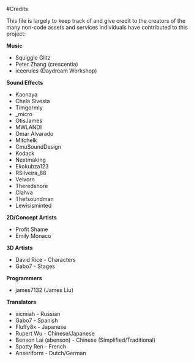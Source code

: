 #Credits

This file is largely to keep track of and give credit to the creators of the many non-code assets and services individuals have contributed to this project:

**Music**  
* Squiggle Glitz  
* Peter Zhang (crescentia)
* iceerules (Daydream Workshop)

**Sound Effects**  
* Kaonaya  
* Chela Sivesta  
* Timgormly  
* _micro  
* OtisJames  
* MWLANDI  
* Omar Alvarado  
* Mitchelk  
* CmuSoundDesign  
* Kodack  
* Nextmaking  
* Ekokubza123  
* RSilveira_88  
* Velvorn  
* Theredshore  
* Clahva  
* Thefsoundman  
* Lewisisminted

**2D/Concept Artists**  
* Profit Shame
* Emily Monaco

**3D Artists**  
* David Rice - Characters
* Gabo7 - Stages

**Programmers**  
* james7132 (James Liu)

**Translators** 
* xicmiah - Russian  
* Gabo7 - Spanish  
* Fluffy8x - Japanese
* Rupert Wu - Chinese/Japanese  
* Benson Lai (abenson) - Chinese (Simplified/Traditional)
* Spotty Ren - French  
* Anseriform - Dutch/German  
